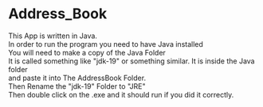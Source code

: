 # Address_Book

This App is written in Java.<br/>
In order to run the program you need to have Java installed<br/>
You will need to make a copy of the Java Folder <br/>
It is called something like "jdk-19" or something similar. It is inside the Java folder<br/>
and paste it into The AddressBook Folder.<br/>
Then Rename the "jdk-19" Folder to "JRE" <br/>
Then double click on the .exe and it should run if you did it correctly. <br/>
